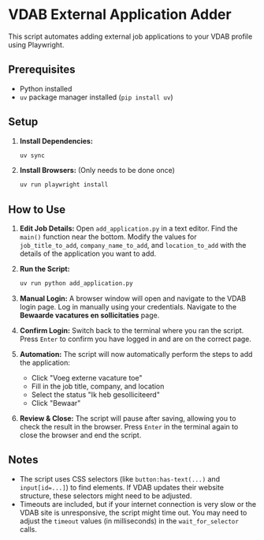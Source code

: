 # VDAB External Application Adder

This script automates adding external job applications to your VDAB profile using Playwright.

## Prerequisites

*   Python installed
*   `uv` package manager installed (`pip install uv`)

## Setup

1.  **Install Dependencies:**
    ```bash
    uv sync
    ```
2.  **Install Browsers:** (Only needs to be done once)
    ```bash
    uv run playwright install
    ```

## How to Use

1.  **Edit Job Details:**
    Open `add_application.py` in a text editor.
    Find the `main()` function near the bottom.
    Modify the values for `job_title_to_add`, `company_name_to_add`, and `location_to_add` with the details of the application you want to add.

2.  **Run the Script:**
    ```bash
    uv run python add_application.py
    ```

3.  **Manual Login:**
    A browser window will open and navigate to the VDAB login page.
    Log in manually using your credentials.
    Navigate to the **Bewaarde vacatures en sollicitaties** page.

4.  **Confirm Login:**
    Switch back to the terminal where you ran the script.
    Press `Enter` to confirm you have logged in and are on the correct page.

5.  **Automation:**
    The script will now automatically perform the steps to add the application:
    *   Click "Voeg externe vacature toe"
    *   Fill in the job title, company, and location
    *   Select the status "Ik heb gesolliciteerd"
    *   Click "Bewaar"

6.  **Review & Close:**
    The script will pause after saving, allowing you to check the result in the browser.
    Press `Enter` in the terminal again to close the browser and end the script.

## Notes

*   The script uses CSS selectors (like `button:has-text(...)` and `input[id=...]`) to find elements. If VDAB updates their website structure, these selectors might need to be adjusted.
*   Timeouts are included, but if your internet connection is very slow or the VDAB site is unresponsive, the script might time out. You may need to adjust the `timeout` values (in milliseconds) in the `wait_for_selector` calls.
